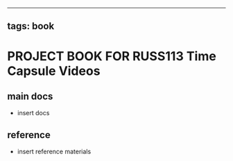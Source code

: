 
---
tags: book
---

PROJECT BOOK FOR RUSS113 Time Capsule Videos
===

main docs
---

- insert docs

reference
---

- insert reference materials

